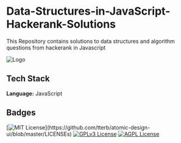 
# Data-Structures-in-JavaScript-Hackerank-Solutions

This Repository contains solutions to data structures and algorithm questions from hackerank in Javascript


![Logo](https://www.yosuccess.com/wp-content/uploads/2015/01/HackerRank2.png)


## Tech Stack

**Language:** JavaScript


## Badges


[![MIT License](https://img.shields.io/apm/l/atomic-design-ui.svg?)](https://github.com/tterb/atomic-design-ui/blob/master/LICENSEs)
[![GPLv3 License](https://img.shields.io/badge/License-GPL%20v3-yellow.svg)](https://opensource.org/licenses/)
[![AGPL License](https://img.shields.io/badge/license-AGPL-blue.svg)](http://www.gnu.org/licenses/agpl-3.0)

